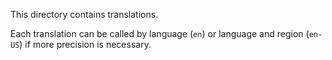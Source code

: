 This directory contains translations.

Each translation can be called by language (`en`) or language and region (`en-US`) if more precision is necessary.
